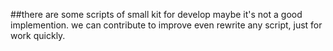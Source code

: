 ##there are some scripts of small kit for develop
maybe it's not a good implemention.
we can contribute to improve even rewrite any script, just for work quickly.
